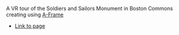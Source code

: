A VR tour of the Soldiers and Sailors Monument in Boston Commons creating using [A-Frame](https://aframe.io/)
- [Link to page](http://martymarkenson.github.io)

